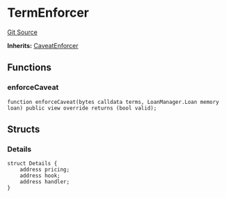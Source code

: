 # TermEnforcer
[Git Source](https://github.com/AstariaXYZ/starport/blob/3b5262d09059b9ae5a2377a67d883d25f8ae5aab/src/enforcers/TermEnforcer.sol)

**Inherits:**
[CaveatEnforcer](/src/enforcers/CaveatEnforcer.sol/abstract.CaveatEnforcer.md)


## Functions
### enforceCaveat


```solidity
function enforceCaveat(bytes calldata terms, LoanManager.Loan memory loan) public view override returns (bool valid);
```

## Structs
### Details

```solidity
struct Details {
    address pricing;
    address hook;
    address handler;
}
```


